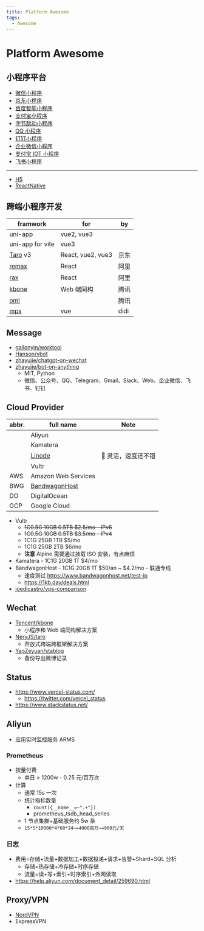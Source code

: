 ```yaml
---
title: Platform Awesome
tags:
  - Awesome
---
```


# Platform Awesome

## 小程序平台

- [微信小程序](https://developers.weixin.qq.com/miniprogram/dev/framework/)
- [京东小程序](https://mp.jd.com/)
- [百度智能小程序](https://smartprogram.baidu.com/developer/index.html)
- [支付宝小程序](https://opendocs.alipay.com/mini/developer/getting-started)
- [字节跳动小程序](https://developer.open-douyin.com/docs/resource/zh-CN/mini-app/introduction/overview)
- [QQ 小程序](https://q.qq.com/wiki/develop/miniprogram/frame/)
- [钉钉小程序](https://open.dingtalk.com/document/org/develop-org-mini-programs)
- [企业微信小程序](https://developers.weixin.qq.com/miniprogram/dev/devtools/qywx-dev.html)
- [支付宝 IOT 小程序](https://opendocs.alipay.com/iot/multi-platform/vcs0fv)
- [飞书小程序](https://open.feishu.cn/document/uYjL24iN/uMjNzUjLzYzM14yM2MTN)

---

- [H5](https://developer.mozilla.org/zh-CN/docs/Web)
- [ReactNative](https://reactnative.dev/)

## 跨端小程序开发

| framwork         | for               | by   |
| ---------------- | ----------------- | ---- |
| uni-app          | vue2, vue3        |
| uni-app for vite | vue3              |
| [Taro] v3        | React, vue2, vue3 | 京东 |
| [remax]          | React             | 阿里 |
| [rax]            | React             | 阿里 |
| [kbone]          | Web 端同构        | 腾讯 |
| [omi]            |                   | 腾讯 |
| [mpx]            | vue               | didi |

[mpx]: https://github.com/didi/mpx
[rax]: https://github.com/alibaba/rax
[remax]: https://github.com/remaxjs/remax
[taro]: https://github.com/nervjs/taro
[kbone]: https://github.com/Tencent/kbone
[omi]: https://github.com/Tencent/omi

## Message

- [gallonyin/worktool](https://github.com/gallonyin/worktool)
- [Hanson/vbot](https://github.com/Hanson/vbot)
- [zhayujie/chatgpt-on-wechat](https://github.com/zhayujie/chatgpt-on-wechat)
- [zhayujie/bot-on-anything](https://github.com/zhayujie/bot-on-anything)
  - MIT, Python
  - 微信、公众号、QQ、Telegram、Gmail、Slack、Web、企业微信、飞书、钉钉

## Cloud Provider

| abbr. | full name           | Note                |
| ----- | ------------------- | ------------------- |
|       | Aliyun              |
|       | Kamatera            |
|       | [Linode]            | 🌟 灵活，速度还不错 |
|       | Vultr               |
| AWS   | Amazon Web Services |
| BWG   | [BandwagonHost]     |
| DO    | DigitalOcean        |
| GCP   | Google Cloud        |

[linode]: ./linode.md
[bandwagonhost]: https://bandwagonhost.com/

- Vultr
  - ~~1C0.5G 10GB 0.5TB $2.5/mo - IPv6~~
  - ~~1C0.5G 10GB 0.5TB $3.5/mo - IPv4~~
  - 1C1G 25GB 1TB $5/mo
  - 1C1G 25GB 2TB $6/mo
  - **注意** Alpine 需要通过挂载 ISO 安装，有点麻烦
- Kamatera - 1C1G 20GB 1T $4/mo
- BandwagonHost - 1C1G 20GB 1T $50/an ~ $4.2/mo - 联通专线
  - 速度测试 https://www.bandwagonhost.net/test-ip
  - https://1kb.day/deals.html
- [joedicastro/vps-comparison](https://github.com/joedicastro/vps-comparison)

## Wechat

- [Tencent/kbone](https://github.com/Tencent/kbone)
  - 小程序和 Web 端同构解决方案
- [NervJS/taro](https://github.com/NervJS/taro)
  - 开放式跨端跨框架解决方案
- [YaoZeyuan/stablog](https://github.com/YaoZeyuan/stablog)
  - 备份导出微博记录

## Status

- https://www.vercel-status.com/
  - https://twitter.com/vercel_status
- https://www.stackstatus.net/

## Aliyun

- 应用实时监控服务 ARMS

### Prometheus

- 按量付费
  - 单日 > 1200w - 0.25 元/百万次
- 计算
  - 通常 15s 一次
  - 统计指标数量
    - `count({__name__=~".+"})`
    - prometheus_tsdb_head_series
  - 1 节点集群+基础服务约 5w 条
  - `15*5*10000*4*60*24~=4000百万~=900元/天`

### 日志

- 费用=存储+流量+数据加工+数据投递+请求+告警+Shard+SQL 分析
  - 存储=热存储+冷存储+时序存储
  - 流量=读+写+索引+时序索引+外网读取
- https://help.aliyun.com/document_detail/259690.html

## Proxy/VPN

- [NordVPN](./nordvpn.md)
- ExpressVPN
